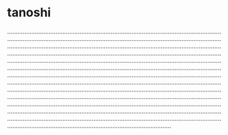 # tanoshi

...........................................................................................................................................................................................................................................................................................................................................................................................................................................................................................................................................................................................................................................................................................................................................................................................................................................................................................................................................................................................................................................................................................................................................................................................................................................................................................................................................................................................................................................................................................................................................................................................................................................................................................................................................................................
